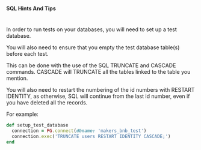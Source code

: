#
**SQL Hints And Tips**
#
######
In order to run tests on your databases, you will need to set up a test
database.

You will also need to ensure that you empty the test database table(s) before
each test.

This can be done with the use of the SQL TRUNCATE and CASCADE commands. CASCADE
will TRUNCATE all the tables linked to the table you mention.

You will also need to restart the numbering of the id numbers with RESTART
IDENTITY, as otherwise, SQL will continue from the last id number, even if you
have deleted all the records.

For example:

```ruby
def setup_test_database
  connection = PG.connect(dbname: 'makers_bnb_test')
  connection.exec('TRUNCATE users RESTART IDENTITY CASCADE;')
end
